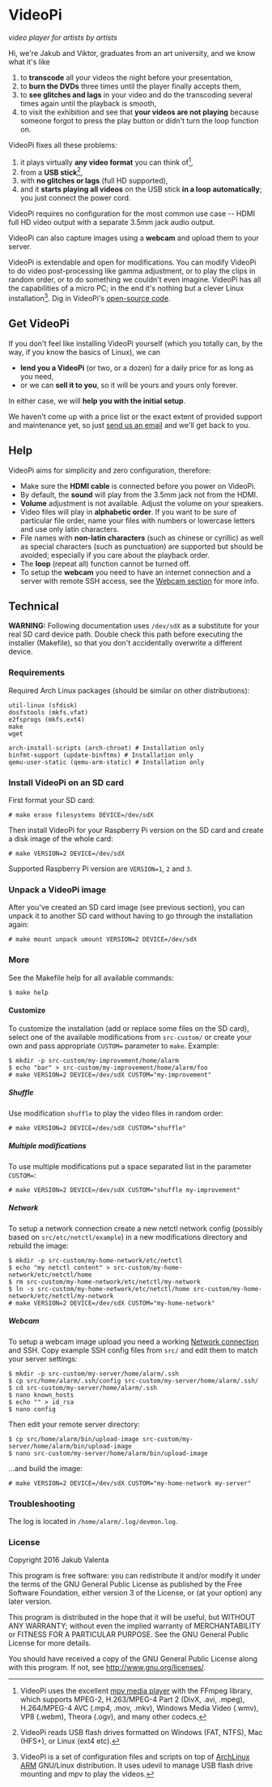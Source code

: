 # VideoPi

*video player for artists by artists*

Hi, we're Jakub and Viktor, graduates from an art university, and we know what it's like

1. to __transcode__ all your videos the night before your presentation,
2. to __burn the DVDs__ three times until the player finally accepts them,
3. to __see glitches and lags__ in your video and do the transcoding several times again until the playback is smooth,
4. to visit the exhibition and see that __your videos are not playing__ because someone forgot to press the play button or didn't turn the loop function on.

VideoPi fixes all these problems:

1. it plays virtually __any video format__ you can think of[^1],
2. from a __USB stick__[^2],
3. with __no glitches or lags__ (full HD supported),
4. and it __starts playing all videos__ on the USB stick __in a loop automatically__; you just connect the power cord.

VideoPi requires no configuration for the most common use case -- HDMI full HD video output with a separate 3.5mm jack audio output.

VideoPi can also capture images using a __webcam__ and upload them to your server.

VideoPi is extendable and open for modifications. You can modify VideoPi to do video post-processing like gamma adjustment, or to play the clips in random order, or to do something we couldn't even imagine. VideoPi has all the capabilities of a micro PC; in the end it's nothing but a clever Linux installation[^3]. Dig in VideoPi's [open-source code](http://lab.saloun.cz/jakub/video-pi).

## Get VideoPi

If you don't feel like installing VideoPi yourself (which you totally can, by the way, if you know the basics of Linux), we can

- __lend you a VideoPi__ (or two, or a dozen) for a daily price for as long as you need,
- or we can __sell it to you__, so it will be yours and yours only forever.

In either case, we will __help you with the initial setup__.

We haven't come up with a price list or the exact extent of provided support and maintenance yet, so just [send us an email](mailto:17bda853@opayq.com) and we'll get back to you.

## Help

VideoPi aims for simplicity and zero configuration, therefore:

- Make sure the __HDMI cable__ is connected before you power on VideoPi.
- By default, the __sound__ will play from the 3.5mm jack not from the HDMI.
- __Volume__ adjustment is not available. Adjust the volume on your speakers.
- Video files will play in __alphabetic order__. If you want to be sure of particular file order, name your files with numbers or lowercase letters and use only latin characters.
- File names with __non-latin characters__ (such as chinese or cyrillic) as well as special characters (such as punctuation) are supported but should be avoided; especially if you care about the playback order.
- The __loop__ (repeat all) function cannot be turned off.
- To setup the __webcam__ you need to have an internet connection and a server with remote SSH access, see the [Webcam section](#webcam) for more info.

## Technical

__WARNING:__ Following documentation uses `/dev/sdX` as a substitute for your real SD card device path. Double check this path before executing the installer (Makefile), so that you don't accidentally overwrite a different device.

### Requirements

Required Arch Linux packages (should be similar on other distributions):

```
util-linux (sfdisk)
dosfstools (mkfs.vfat)
e2fsprogs (mkfs.ext4)
make
wget

arch-install-scripts (arch-chroot) # Installation only
binfmt-support (update-binftms) # Installation only
qemu-user-static (qemu-arm-static) # Installation only
```

### Install VideoPi on an SD card

First format your SD card:

```shell
# make erase filesystems DEVICE=/dev/sdX
```

Then install VideoPi for your Raspberry Pi version on the SD card and create a disk image of the whole card:

```shell
# make VERSION=2 DEVICE=/dev/sdX
```

Supported Raspberry Pi version are `VERSION=1`, `2` and `3`.

### Unpack a VideoPi image

After you've created an SD card image (see previous section), you can unpack it to another SD card without having to go through the installation again:

```shell
# make mount unpack umount VERSION=2 DEVICE=/dev/sdX
```

### More

See the Makefile help for all available commands:

```shell
$ make help
```

#### Customize

To customize the installation (add or replace some files on the SD card), select one of the available modifications from `src-custom/` or create your own and pass appropriate `CUSTOM=` parameter to `make`. Example:

```shell
$ mkdir -p src-custom/my-improvement/home/alarm
$ echo "bar" > src-custom/my-improvement/home/alarm/foo
# make VERSION=2 DEVICE=/dev/sdX CUSTOM="my-improvement"
```

##### Shuffle

Use modification `shuffle` to play the video files in random order:

```shell
# make VERSION=2 DEVICE=/dev/sdX CUSTOM="shuffle"
```

##### Multiple modifications

To use multiple modifications put a space separated list in the parameter `CUSTOM=`:

```shell
# make VERSION=2 DEVICE=/dev/sdX CUSTOM="shuffle my-improvement"
```

##### Network

To setup a network connection create a new netctl network config (possibly based on `src/etc/netctl/example`) in a new modifications directory and rebuild the image:

```shell
$ mkdir -p src-custom/my-home-network/etc/netctl
$ echo "my netctl content" > src-custom/my-home-network/etc/netctl/home
$ rm src-custom/my-home-network/etc/netctl/my-network
$ ln -s src-custom/my-home-network/etc/netctl/home src-custom/my-home-network/etc/netctl/my-network
# make VERSION=2 DEVICE=/dev/sdX CUSTOM="my-home-network"
```

##### Webcam

To setup a webcam image upload you need a working [Network connection](#network) and SSH. Copy example SSH config files from `src/` and edit them to match your server settings:

```shell
$ mkdir -p src-custom/my-server/home/alarm/.ssh
$ cp src/home/alarm/.ssh/config src-custom/my-server/home/alarm/.ssh/
$ cd src-custom/my-server/home/alarm/.ssh
$ nano known_hosts
$ echo "" > id_rsa
$ nano config
```

Then edit your remote server directory:

```shell
$ cp src/home/alarm/bin/upload-image src-custom/my-server/home/alarm/bin/upload-image
$ nano src-custom/my-server/home/alarm/bin/upload-image
```

...and build the image:

```shell
# make VERSION=2 DEVICE=/dev/sdX CUSTOM="my-home-network my-server"
```

### Troubleshooting

The log is located in `/home/alarm/.log/devmon.log`.

### License

Copyright 2016 Jakub Valenta

This program is free software: you can redistribute it and/or modify
it under the terms of the GNU General Public License as published by
the Free Software Foundation, either version 3 of the License, or
(at your option) any later version.

This program is distributed in the hope that it will be useful,
but WITHOUT ANY WARRANTY; without even the implied warranty of
MERCHANTABILITY or FITNESS FOR A PARTICULAR PURPOSE.  See the
GNU General Public License for more details.

You should have received a copy of the GNU General Public License
along with this program.  If not, see <http://www.gnu.org/licenses/>.

[^1]: VideoPi uses the excellent [mpv media player](http://www.mpv.io/) with the FFmpeg library, which supports MPEG-2, H.263/MPEG-4 Part 2 (DivX, .avi, .mpeg), H.264/MPEG-4 AVC (.mp4, .mov, .mkv), Windows Media Video (.wmv), VP8 (.webm), Theora (.ogv), and many other codecs.

[^2]: VideoPi reads USB flash drives formatted on Windows (FAT, NTFS), Mac (HFS+), or Linux (ext4 etc).

[^3]: VideoPi is a set of configuration files and scripts on top of [ArchLinux ARM](http://www.archlinuxarm.org) GNU/Linux distribution. It uses udevil to manage USB flash drive mounting and mpv to play the videos.
